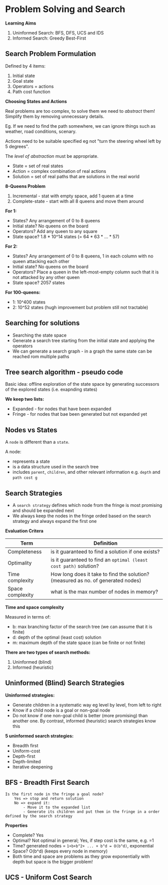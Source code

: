 # Problem Solving and Search 

**Learning Aims**

1. Uninformed Search: BFS, DFS, UCS and IDS 
2. Informed Search: Greedy Best-First

## Search Problem Formulation 

Defined by 4 items:

1. Initial state 
2. Goal state 
3. Operators = actions 
4. Path cost function 

**Choosing States and Actions**

Real problems are too complex, to solve them we need to _abstract_ them! Simplify them by removing unnecessary details.

Eg. If we need to find the path somewhere, we can ignore things such as weather, road conditions, scenary.

Actions need to be suitable specified eg not "turn the steering wheel left by 5 degrees".

The _level of abstraction_ must be appropriate.

- State = set of real states 
- Action = complex combination of real actions 
- Solution = set of real paths that are solutions in the real world

**8-Queens Problem**

1. Incremental - stat with empty space, add 1 queen at a time 
2. Complete-state - start with all 8 queens and move them around 

**For 1:**
- States? Any arrangement of 0 to 8 queens 
- Initial state? No queens on the board 
- Operators? Add any queen to any square 
- State space? 1.8 * 10^14 states (= 64 * 63 * ... * 57)

**For 2:**
- States? Any arrangement of 0 to 8 queens, 1 in each column with no queen attacking each other
- Initial state? No queens on the board
- Operators? Place a queen in the left-most-empty column such that it is not attacked by any other queen 
- State space? 2057 states 

**For 100-queens:**
- 1: 10^400 states 
- 2: 10^52 states (hugh improvement but problem still not tractable)

## Searching for solutions

- Searching the state space 
- Generate a search tree starting from the initial state and applying the operators 
- We can generate a search graph - in a graph the same state can be reached rom multiple paths

## Tree search algorithm - pseudo code 

Basic idea: offline exploration of the state space by generating successors of the explored states (i.e. exapnding states)

**We keep two lists:**
- Expanded - for nodes that have been expanded 
- Fringe - for nodes that bae been generated but not expanded yet

## Nodes vs States 

A `node` is different than a `state`.

A node:
- represents a state 
- is a data structure used in the search tree 
- includes `parent`, `children`, and other relevant information e.g. `depth` and `path cost g`

## Search Strategies 

- A `search strategy` defines which node from the fringe is most promising and should be expanded next
- We always keep the nodes in the fringe orded based on the search strategy and always expand the first one 

**Evaluation Critera**

Term				| Definition
---					| ---
Completeness 		| is it guaranteed to find a solution if one exists?
Optimality			| is it guaranteed to find an `optimal (least cost path)` solution?
Time complexity		| How long does it take to find the solution? (measured as no. of generated nodes)
Space complexity	| what is the max number of nodes in memory?

**Time and space complexity**

Measured in terms of:
- b: max branching factor of the search tree (we can assume that it is finite)
- d: depth of the optimal (least cost) solution 
- m: maximum depth of the state space (can be finite or not finite)

**There are two types of search methods:**

1. Uninformed (blind)
2. Informed (heuristic)

## Uninformed (Blind) Search Strategies 

**Uninformed strategies:**

- Generate children in a systematic way eg level by level, from left to right 
- Know if a child node is a goal or non-goal node 
- Do not know if one non-goal child is better (more promising) than another one. By contrast, informed (heuristic) search strategies know this

**5 uninformed search strategies:**

- Breadth first 
- Uniform-cost 
- Depth-first 
- Depth-limited 
- Iterative deepening

## BFS - Breadth First Search

```
Is the first node in the fringe a goal node?
	Yes => stop and return solution
	No => expand it:
		- Move it to the expanded list
		- Generate its children and put them in the fringe in a order defined by the search strategy
```

**Properties**

- Complete? Yes
- Optimal? Not optimal in general; Yes, if step cost is the same, e.g. =1
- Time? generated nodes = `1+b+b^2+ ... + b^d = O(b^d)`, exponential
- Space? O(b^d) (keeps every node in memory)
- Both time and space are problems as they grow exponentially with depth but space is the bigger problem!

## UCS - Uniform Cost Search



















